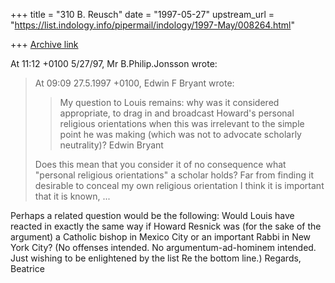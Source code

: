 +++
title = "310 B. Reusch"
date = "1997-05-27"
upstream_url = "https://list.indology.info/pipermail/indology/1997-May/008264.html"

+++
[Archive link](https://list.indology.info/pipermail/indology/1997-May/008264.html)

At 11:12 +0100 5/27/97, Mr B.Philip.Jonsson wrote:
>At 09:09 27.5.1997 +0100, Edwin F Bryant wrote:
>
>>My question to Louis remains: why was it
>>considered appropriate, to drag in and broadcast Howard's
>>personal religious orientations when this was irrelevant to the simple
>>point he was making (which was not to advocate scholarly neutrality)?
>>Edwin Bryant
>
>Does this mean that you consider it of no consequence what "personal
>religious orientations" a scholar holds? Far from finding it desirable to
>conceal my own religious orientation I think it is important that it is
>known, ...

Perhaps a related question would be the following:
Would Louis have reacted in exactly the same way if Howard Resnick was (for
the sake of the argument) a Catholic bishop in Mexico City or an important
Rabbi in New York City?
(No offenses intended. No argumentum-ad-hominem intended. Just wishing to
be enlightened by the list Re the bottom line.)
Regards,
Beatrice







